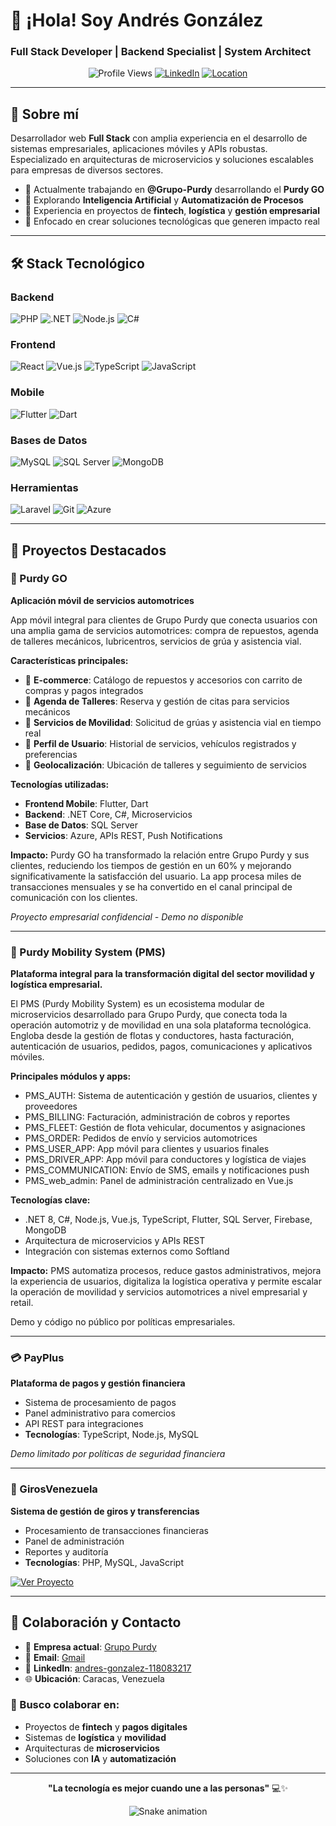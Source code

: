 # 👋 ¡Hola! Soy Andrés González
### Full Stack Developer | Backend Specialist | System Architect

<div align="center">

![Profile Views](https://komarev.com/ghpvc/?username=ajgcalderon&color=blue)
[![LinkedIn](https://img.shields.io/badge/-LinkedIn-0077B5?style=flat&logo=linkedin&logoColor=white)](https://linkedin.com/in/andres-gonzalez-118083217)
[![Location](https://img.shields.io/badge/-Caracas,%20Venezuela-ff6b6b?style=flat&logo=google-maps&logoColor=white)]()

</div>

---

## 🚀 Sobre mí

Desarrollador web **Full Stack** con amplia experiencia en el desarrollo de sistemas empresariales, aplicaciones móviles y APIs robustas. Especializado en arquitecturas de microservicios y soluciones escalables para empresas de diversos sectores.

- 🔭 Actualmente trabajando en **@Grupo-Purdy** desarrollando el **Purdy GO**
- 🌱 Explorando **Inteligencia Artificial** y **Automatización de Procesos**
- 💼 Experiencia en proyectos de **fintech**, **logística** y **gestión empresarial**
- 🎯 Enfocado en crear soluciones tecnológicas que generen impacto real

---

## 🛠️ Stack Tecnológico

### Backend
![PHP](https://img.shields.io/badge/-PHP-777BB4?style=flat&logo=php&logoColor=white)
![.NET](https://img.shields.io/badge/-.NET-512BD4?style=flat&logo=dotnet&logoColor=white)
![Node.js](https://img.shields.io/badge/-Node.js-339933?style=flat&logo=node.js&logoColor=white)
![C#](https://img.shields.io/badge/-C%23-239120?style=flat&logo=c-sharp&logoColor=white)

### Frontend
![React](https://img.shields.io/badge/-React-61DAFB?style=flat&logo=react&logoColor=black)
![Vue.js](https://img.shields.io/badge/-Vue.js-4FC08D?style=flat&logo=vue.js&logoColor=white)
![TypeScript](https://img.shields.io/badge/-TypeScript-3178C6?style=flat&logo=typescript&logoColor=white)
![JavaScript](https://img.shields.io/badge/-JavaScript-F7DF1E?style=flat&logo=javascript&logoColor=black)

### Mobile
![Flutter](https://img.shields.io/badge/-Flutter-02569B?style=flat&logo=flutter&logoColor=white)
![Dart](https://img.shields.io/badge/-Dart-0175C2?style=flat&logo=dart&logoColor=white)

### Bases de Datos
![MySQL](https://img.shields.io/badge/-MySQL-4479A1?style=flat&logo=mysql&logoColor=white)
![SQL Server](https://img.shields.io/badge/-SQL%20Server-CC2927?style=flat&logo=microsoft-sql-server&logoColor=white)
![MongoDB](https://img.shields.io/badge/MongoDB-%234ea94b.svg?style=flat&logo=mongodb&logoColor=white)

### Herramientas
![Laravel](https://img.shields.io/badge/-Laravel-FF2D20?style=flat&logo=laravel&logoColor=white)
![Git](https://img.shields.io/badge/-Git-F05032?style=flat&logo=git&logoColor=white)
![Azure](https://img.shields.io/badge/-Azure-0078D4?style=flat&logo=microsoft-azure&logoColor=white)

---

## 💼 Proyectos Destacados

### 📱 Purdy GO
**Aplicación móvil de servicios automotrices**

App móvil integral para clientes de Grupo Purdy que conecta usuarios con una amplia gama de servicios automotrices: compra de repuestos, agenda de talleres mecánicos, lubricentros, servicios de grúa y asistencia vial.

**Características principales:**
- 🛒 **E-commerce**: Catálogo de repuestos y accesorios con carrito de compras y pagos integrados
- 🔧 **Agenda de Talleres**: Reserva y gestión de citas para servicios mecánicos
- 🚗 **Servicios de Movilidad**: Solicitud de grúas y asistencia vial en tiempo real
- 👤 **Perfil de Usuario**: Historial de servicios, vehículos registrados y preferencias
- 📍 **Geolocalización**: Ubicación de talleres y seguimiento de servicios

**Tecnologías utilizadas:**
- **Frontend Mobile**: Flutter, Dart
- **Backend**: .NET Core, C#, Microservicios
- **Base de Datos**: SQL Server
- **Servicios**: Azure, APIs REST, Push Notifications

**Impacto:**
Purdy GO ha transformado la relación entre Grupo Purdy y sus clientes, reduciendo los tiempos de gestión en un 60% y mejorando significativamente la satisfacción del usuario. La app procesa miles de transacciones mensuales y se ha convertido en el canal principal de comunicación con los clientes.

*Proyecto empresarial confidencial - Demo no disponible*

---

### 🚛 Purdy Mobility System (PMS)

**Plataforma integral para la transformación digital del sector movilidad y logística empresarial.**

El PMS (Purdy Mobility System) es un ecosistema modular de microservicios desarrollado para Grupo Purdy, que conecta toda la operación automotriz y de movilidad en una sola plataforma tecnológica. Engloba desde la gestión de flotas y conductores, hasta facturación, autenticación de usuarios, pedidos, pagos, comunicaciones y aplicativos móviles.

**Principales módulos y apps:**
- PMS_AUTH: Sistema de autenticación y gestión de usuarios, clientes y proveedores
- PMS_BILLING: Facturación, administración de cobros y reportes
- PMS_FLEET: Gestión de flota vehicular, documentos y asignaciones
- PMS_ORDER: Pedidos de envío y servicios automotrices
- PMS_USER_APP: App móvil para clientes y usuarios finales
- PMS_DRIVER_APP: App móvil para conductores y logística de viajes
- PMS_COMMUNICATION: Envío de SMS, emails y notificaciones push
- PMS_web_admin: Panel de administración centralizado en Vue.js

**Tecnologías clave:**
- .NET 8, C#, Node.js, Vue.js, TypeScript, Flutter, SQL Server, Firebase, MongoDB
- Arquitectura de microservicios y APIs REST
- Integración con sistemas externos como Softland

**Impacto:**
PMS automatiza procesos, reduce gastos administrativos, mejora la experiencia de usuarios, digitaliza la logística operativa y permite escalar la operación de movilidad y servicios automotrices a nivel empresarial y retail.

Demo y código no público por políticas empresariales.

---

### 💳 PayPlus
**Plataforma de pagos y gestión financiera**

- Sistema de procesamiento de pagos
- Panel administrativo para comercios
- API REST para integraciones
- **Tecnologías**: TypeScript, Node.js, MySQL

*Demo limitado por políticas de seguridad financiera*

---

### 🏦 GirosVenezuela
**Sistema de gestión de giros y transferencias**

- Procesamiento de transacciones financieras
- Panel de administración
- Reportes y auditoría
- **Tecnologías**: PHP, MySQL, JavaScript

[![Ver Proyecto](https://img.shields.io/badge/-Ver%20Código-181717?style=flat&logo=github&logoColor=white)](https://github.com/ajgcalderon/GirosNuevo)

---

## 🤝 Colaboración y Contacto

- 💼 **Empresa actual**: [Grupo Purdy](https://github.com/Grupo-Purdy)
- 📧 **Email**: [Gmail](mailto:ajgcalderon1@gmail.com)
- 💬 **LinkedIn**: [andres-gonzalez-118083217](https://linkedin.com/in/andres-gonzalez-118083217)
- 🌐 **Ubicación**: Caracas, Venezuela

### 🎯 Busco colaborar en:
- Proyectos de **fintech** y **pagos digitales**
- Sistemas de **logística** y **movilidad**
- Arquitecturas de **microservicios**
- Soluciones con **IA** y **automatización**

---

<div align="center">

**"La tecnología es mejor cuando une a las personas"** 💻✨

![Snake animation](https://github.com/ajgcalderon/ajgcalderon/blob/output/github-contribution-grid-snake.svg)

</div>
